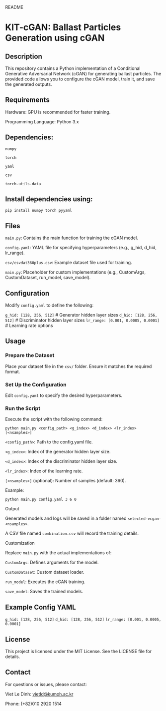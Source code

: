 README

# KIT-cGAN: Ballast Particles Generation using cGAN

## Description

This repository contains a Python implementation of a Conditional Generative Adversarial Network (cGAN) for generating ballast particles. The provided code allows you to configure the cGAN model, train it, and save the generated outputs.

## Requirements

Hardware: GPU is recommended for faster training.

Programming Language: Python 3.x

## Dependencies:
```
numpy

torch

yaml

csv

torch.utils.data
```

## Install dependencies using:
```
pip install numpy torch pyyaml
```

## Files

```main.py```: Contains the main function for training the cGAN model.

```config.yaml```: YAML file for specifying hyperparameters (e.g., g_hid, d_hid, lr_range).

```csv/csvdat360plus.csv```: Example dataset file used for training.

```main.py```: Placeholder for custom implementations (e.g., CustomArgs, CustomDataset, run_model, save_model).

## Configuration

Modify ```config.yaml``` to define the following:

```g_hid: [128, 256, 512]```     # Generator hidden layer sizes
```d_hid: [128, 256, 512]```     # Discriminator hidden layer sizes
```lr_range: [0.001, 0.0005, 0.0001]```  # Learning rate options

## Usage

### Prepare the Dataset

Place your dataset file in the ```csv/```  folder. Ensure it matches the required format.

### Set Up the Configuration

Edit ```config.yaml``` to specify the desired hyperparameters.

### Run the Script
Execute the script with the following command:

```python main.py <config_path> <g_index> <d_index> <lr_index> [<nsamples>]```

```<config_path>```: Path to the config.yaml file.

```<g_index>```: Index of the generator hidden layer size.

```<d_index>```: Index of the discriminator hidden layer size.

```<lr_index>```: Index of the learning rate.

```[<nsamples>]``` (optional): Number of samples (default: 360).

Example:

```python main.py config.yaml 3 6 0```

Output

Generated models and logs will be saved in a folder named ```selected-vcgan-<nsamples>```.

A CSV file named ```combination.csv``` will record the training details.

Customization

Replace ```main.py``` with the actual implementations of:

```CustomArgs```: Defines arguments for the model.

```CustomDataset```: Custom dataset loader.

```run_model```: Executes the cGAN training.

```save_model```: Saves the trained models.

## Example Config YAML

```g_hid: [128, 256, 512]```
```d_hid: [128, 256, 512]```
```lr_range: [0.001, 0.0005, 0.0001]```

## License

This project is licensed under the MIT License. See the LICENSE file for details.

## Contact

For questions or issues, please contact:

Viet Le Dinh: vietld@kumoh.ac.kr

Phone: (+82)010 2920 1514
